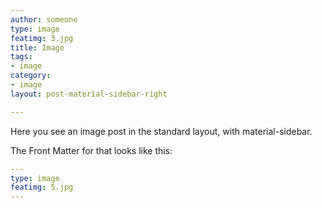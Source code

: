 ```yaml
---
author: someone
type: image
featimg: 3.jpg
title: Image
tags:
- image
category:
- image
layout: post-material-sidebar-right

---
```

Here you see an image post in the standard layout, with material-sidebar.

The Front Matter for that looks like this:

```yml
---
type: image
featimg: 5.jpg
---
```